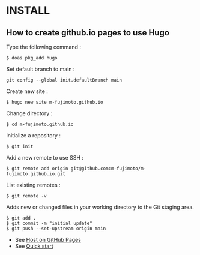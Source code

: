# INSTALL

## How to create github.io pages to use Hugo 

Type the following command :
```
$ doas pkg_add hugo
```

Set default branch to main :
```
git config --global init.defaultBranch main
```

Create new site :
```
$ hugo new site m-fujimoto.github.io 
```

Change directory :
```
$ cd m-fujimoto.github.io
```

Initialize a repository :
```                                      
$ git init
```

Add a new remote to use SSH :
```
$ git remote add origin git@github.com:m-fujimoto/m-fujimoto.github.io.git
```

List existing remotes :
```
$ git remote -v
```

Adds new or changed files in your working directory to the Git staging area.
```
$ git add .
$ git commit -m "initial update"
$ git push --set-upstream origin main
```

* See [Host on GitHub Pages](https://gohugo.io/host-and-deploy/host-on-github-pages/)
* See [Quick start](https://gohugo.io/getting-started/quick-start/)
